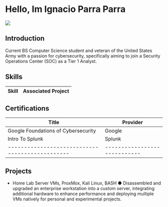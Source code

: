 # Hello, Im Ignacio Parra Parra
<a href="https://www.linkedin.com/in/ignacio-parra-parra"><img src="https://img.shields.io/badge/-LinkedIn-0072b1?&style=for-the-badge&logo=linkedin&logoColor=white" /></a>

## Introduction
Current BS Computer Science student and veteran of the United States Army with a passion for cybersecurity, specifically aiming to join a Security Operations Center (SOC) as a Tier 1 Analyst.

## Skills
| Skill                                         | Associated Project         |
|-----------------------------------------------|----------------------------|

## Certifications
| Title                                         | Provider                   |
|-----------------------------------------------|----------------------------|
| Google Foundations of Cybersecurity           | Google                     |
| Intro To Splunk                               | Splunk                     |
|-----------------------------------------------|----------------------------|

## Projects
- Home Lab Server
VMs, ProxMox, Kali Linux, BASH
●​ Disassembled and upgraded an enterprise workstation into a custom server, integrating additional
hardware to enhance performance and deploying multiple VMs natively for personal and
experimental projects.

